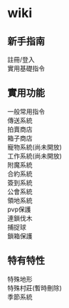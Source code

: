 # wiki
## 新手指南
註冊/登入  
實用基礎指令
## 實用功能
一般常用指令  
傳送系統  
拍賣商店  
箱子商店  
寵物系統(尚未開放)  
工作系統(尚未開放)  
附魔系統  
合約系統  
簽到系統  
公會系統  
領地系統  
pvp保護  
連鎖伐木  
捕捉球  
鎖箱保護    
## 特有特性
特殊地形  
特殊村莊(暫時刪除)  
季節系統  
